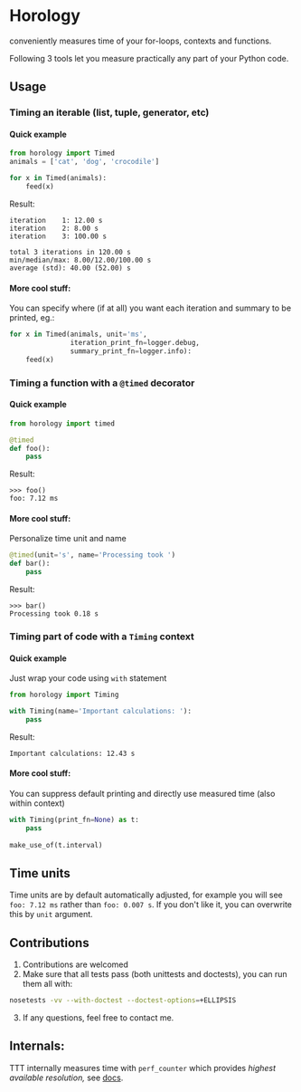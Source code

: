 # Horology
conveniently measures time of your for-loops, contexts and functions.

Following 3 tools let you measure practically any part of your Python code.

## Usage



### Timing an iterable (list, tuple, generator, etc)
#### Quick example
```python
from horology import Timed
animals = ['cat', 'dog', 'crocodile']

for x in Timed(animals):
    feed(x)
```
Result:
```
iteration    1: 12.00 s
iteration    2: 8.00 s
iteration    3: 100.00 s

total 3 iterations in 120.00 s
min/median/max: 8.00/12.00/100.00 s
average (std): 40.00 (52.00) s

```

#### More cool stuff:
You can specify where (if at all) you want each iteration and summary to be printed, eg.:
```python
for x in Timed(animals, unit='ms', 
               iteration_print_fn=logger.debug, 
               summary_print_fn=logger.info):
    feed(x)
```











### Timing a function with a `@timed` decorator
#### Quick example
```python
from horology import timed

@timed
def foo():
    pass
```
Result:
```
>>> foo()
foo: 7.12 ms
```

#### More cool stuff:
Personalize time unit and name
```python
@timed(unit='s', name='Processing took ')
def bar():
    pass
```
Result:
```
>>> bar()
Processing took 0.18 s
```












### Timing part of code with a `Timing` context
#### Quick example
Just wrap your code using `with` statement
```python
from horology import Timing

with Timing(name='Important calculations: '):
    pass
```
Result:
```
Important calculations: 12.43 s
```

#### More cool stuff:
You can suppress default printing and directly use measured time (also within context)
```python
with Timing(print_fn=None) as t:
    pass
    
make_use_of(t.interval)
```



## Time units
Time units are by default automatically adjusted, for example you will see
`foo: 7.12 ms` rather than `foo: 0.007 s`. If you don't like it, 
you can overwrite this by `unit` argument.





## Contributions 
1. Contributions are welcomed
2. Make sure that all tests pass (both unittests and doctests), you can run them all with:
```bash
nosetests -vv --with-doctest --doctest-options=+ELLIPSIS
```
3. If any questions, feel free to contact me.




## Internals:
TTT internally measures time with `perf_counter` which provides *highest available resolution,*
 see [docs](https://docs.python.org/3/library/time.html#time.perf_counter).